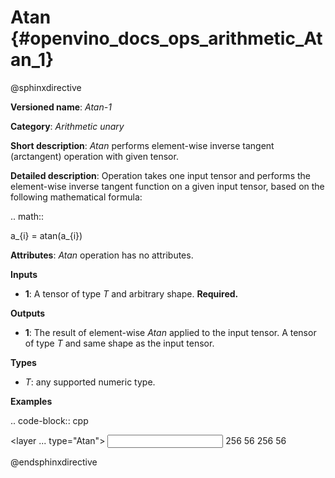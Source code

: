 # Atan  {#openvino_docs_ops_arithmetic_Atan_1}

@sphinxdirective

**Versioned name**: *Atan-1*

**Category**: *Arithmetic unary*

**Short description**: *Atan* performs element-wise inverse tangent (arctangent) operation with given tensor.

**Detailed description**:  Operation takes one input tensor and performs the element-wise inverse tangent function on a given input tensor, based on the following mathematical formula:

.. math::
   
   a_{i} = atan(a_{i})

**Attributes**: *Atan* operation has no attributes.

**Inputs**

* **1**: A tensor of type *T* and arbitrary shape. **Required.**

**Outputs**

* **1**: The result of element-wise *Atan* applied to the input tensor. A tensor of type *T* and same shape as the input tensor.

**Types**

* *T*: any supported numeric type.

**Examples**

.. code-block:: cpp
   
   <layer ... type="Atan">
       <input>
           <port id="0">
               <dim>256</dim>
               <dim>56</dim>
           </port>
       </input>
       <output>
           <port id="1">
               <dim>256</dim>
               <dim>56</dim>
           </port>
       </output>
   </layer>

@endsphinxdirective

